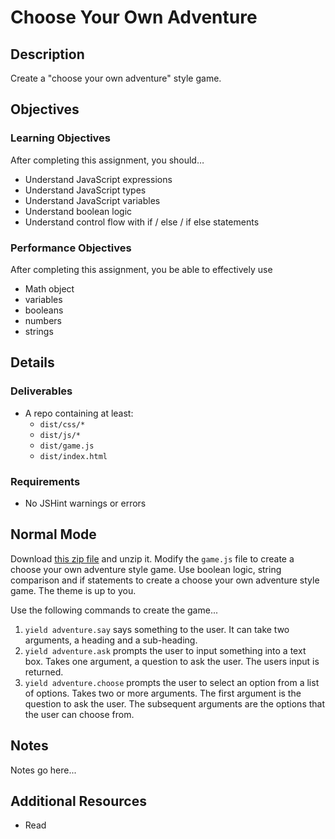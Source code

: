 # Choose Your Own Adventure

## Description
Create a &quot;choose your own adventure&quot; style game. 


## Objectives

### Learning Objectives

After completing this assignment, you should…

* Understand JavaScript expressions
* Understand JavaScript types
* Understand JavaScript variables
* Understand boolean logic
* Understand control flow with if / else / if else statements


### Performance Objectives

After completing this assignment, you be able to effectively use

* Math object
* variables
* booleans
* numbers
* strings



## Details

### Deliverables

* A repo containing at least:
  * `dist/css/*`
  * `dist/js/*`
  * `dist/game.js`
  * `dist/index.html`

### Requirements

* No JSHint warnings or errors


## Normal Mode
Download [this zip file](dist.zip) and unzip it. Modify the `game.js` file to create a choose your own adventure style game. Use boolean logic, string comparison and if statements to create a choose your own adventure style game. The theme is up to you.

Use the following commands to create the game...

1. `yield adventure.say` says something to the user. It can take two arguments, a heading and a sub-heading.
2. `yield adventure.ask` prompts the user to input something into a text box. Takes one argument, a question to ask the user. The users input is returned.
3. `yield adventure.choose` prompts the user to select an option from a list of options. Takes two or more arguments. The first argument is the question to ask the user. The subsequent arguments are the options that the user can choose from.


## Notes

Notes go here...

## Additional Resources

* Read []()
